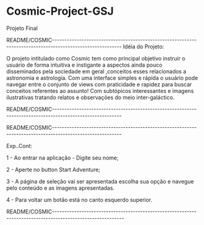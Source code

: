 

# Cosmic-Project-GSJ
Projeto Final

README/COSMIC----------------------------------------------------------------------------------------------------------
Idéia do Projeto:

O projeto intitulado como Cosmic tem como principal objetivo instruir o usuário de forma intuitiva e instigante a aspectos ainda pouco disseminados pela sociedade em geral ,conceitos esses relacionados a astronomia e astrologia. Com uma interface simples e rápida o usuário pode navegar entre o conjunto de views com praticidade e rapidez para buscar conceitos referentes ao assunto! Com subtópicos interessantes e imagens ilustrativas tratando relatos e observações do meio inter-galáctico.

README/COSMIC----------------------------------------------------------------------------------------------------------


README/COSMIC----------------------------------------------------------------------------------------------------------

Exp..Cont:

1 - Ao entrar na aplicação - Digite seu nome;

2 - Aperte no button Start Adventure;

3 - A página de seleção vai ser apresentada escolha sua opção e navegue pelo conteúdo e as imagens apresentadas.

4 - Para voltar um botão está no canto esquerdo superior.

README/COSMIC-----------------------------------------------------------------------------------------------------------
